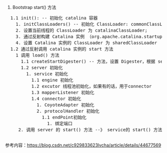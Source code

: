 1. Bootstrap start() 方法
<pre>
  1.1 init(): -- 初始化 catalina 容器
    1. initClassLoaders() -- 初始化 ClassLoader: commonClassLoader, catalinaClassLoader, sharedClassLoader;
    2. 设置当前线程的 ClassLoader 为 catalinaClassLoader;
    3. 通过反射构建 Catalina 实例 （org.apache.catalina.startup.Catalina）;
    4. 设置 Catalina 实例的 ClassLoader 为 sharedClassLoader
  1.2 通过反射调用 catalina 实例的 start 方法
    1 调用 load() 方法
      1.1 createStartDigester() -- 方法，设置 Digester，根据 server.xml 构建 server, Service, Connector 等，设置container的child
      1.2 server 初始化 
        1. service 初始化
          1.1 engine 初始化
          1.2 excutor 线程池初始化，如果有的话，用于connector
          1.3 mapperListener 初始化
          1.4 connector 初始化
            1. CoyoteAdapter 初始化
            2. protocolHandler 初始化
              1.1 endPoint初始化
                1. 绑定端口
     2. 调用 server 的 start() 方法 --》 service的 start() 方法 --》 engine 的start() 方法; engine 会调用子container的start()

</pre>

参考内容：https://blog.csdn.net/c929833623lvcha/article/details/44677569
